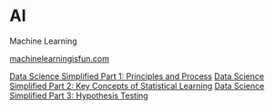 # AI

Machine Learning 

[machinelearningisfun.com](http://www.machinelearningisfun.com)

[Data Science Simplified Part 1: Principles and Process](https://becominghuman.ai/data-science-simplified-principles-and-process-b06304d63308)
[Data Science Simplified Part 2: Key Concepts of Statistical Learning](https://towardsdatascience.com/data-science-simplified-key-concepts-of-statistical-learning-45648049709e)
[Data Science Simplified Part 3: Hypothesis Testing](https://towardsdatascience.com/data-science-simplified-hypothesis-testing-56e180ef2f71)